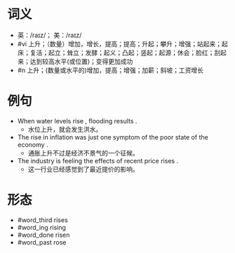 # 词义
- 英：/raɪz/； 美：/raɪz/
- #vi 上升；（数量）增加，增长，提高；提高；升起；攀升；增强；站起来；起床；复活；起立；耸立；发酵；起义；凸起；竖起；起源；休会；脸红；刮起来；达到较高水平(或位置)；变得更加成功
- #n 上升；(数量或水平的)增加，提高；增强；加薪；斜坡；工资增长
# 例句
- When water levels rise , flooding results .
	- 水位上升，就会发生洪水。
- The rise in inflation was just one symptom of the poor state of the economy .
	- 通胀上升不过是经济不景气的一个征候。
- The industry is feeling the effects of recent price rises .
	- 这一行业已经感觉到了最近提价的影响。
# 形态
- #word_third rises
- #word_ing rising
- #word_done risen
- #word_past rose
